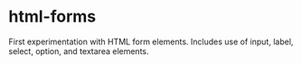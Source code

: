 # html-forms
First experimentation with HTML form elements. Includes use of input, label, select, option, and textarea elements.
